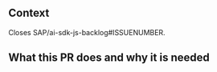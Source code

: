 ## Context

Closes SAP/ai-sdk-js-backlog#ISSUENUMBER.

## What this PR does and why it is needed

<!-- Please provide a description summarizing your changes and their rationale -->
